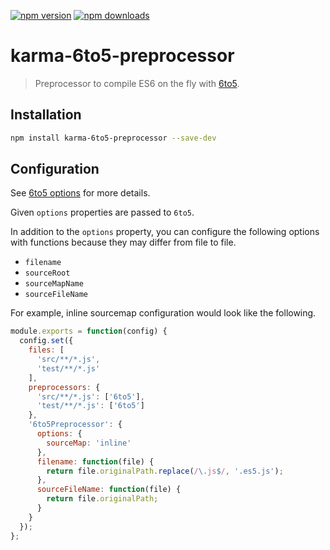 [![npm version](https://img.shields.io/npm/v/karma-6to5-preprocessor.svg)](https://www.npmjs.org/package/karma-6to5-preprocessor)
[![npm downloads](https://img.shields.io/npm/dm/karma-6to5-preprocessor.svg)](https://www.npmjs.org/package/karma-6to5-preprocessor)

# karma-6to5-preprocessor

> Preprocessor to compile ES6 on the fly with [6to5](https://github.com/sebmck/6to5).

## Installation

```bash
npm install karma-6to5-preprocessor --save-dev
```

## Configuration

See [6to5 options](https://github.com/sebmck/6to5#options) for more details.

Given `options` properties are passed to `6to5`.

In addition to the `options` property, you can configure the following options with functions because they may differ from file to file.

- `filename`
- `sourceRoot`
- `sourceMapName`
- `sourceFileName`

For example, inline sourcemap configuration would look like the following.

```js
module.exports = function(config) {
  config.set({
    files: [
      'src/**/*.js',
      'test/**/*.js'
    ],
    preprocessors: {
      'src/**/*.js': ['6to5'],
      'test/**/*.js': ['6to5']
    },
    '6to5Preprocessor': {
      options: {
        sourceMap: 'inline'
      },
      filename: function(file) {
        return file.originalPath.replace(/\.js$/, '.es5.js');
      },
      sourceFileName: function(file) {
        return file.originalPath;
      }
    }
  });
};
```
